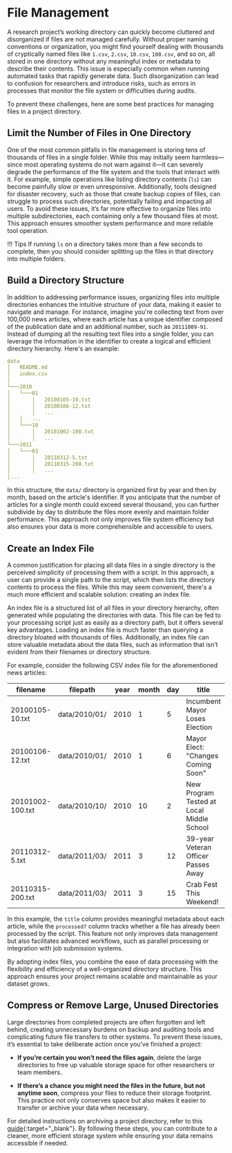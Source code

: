 # File Management

A research project’s working directory can quickly become cluttered and disorganized if files are not managed carefully. Without proper naming conventions or organization, you might find yourself dealing with thousands of cryptically named files like `1.csv`, `2.csv`, `10.csv`, `100.csv`, and so on, all stored in one directory without any meaningful index or metadata to describe their contents. This issue is especially common when running automated tasks that rapidly generate data. Such disorganization can lead to confusion for researchers and introduce risks, such as errors in processes that monitor the file system or difficulties during audits.

To prevent these challenges, here are some best practices for managing files in a project directory.

## Limit the Number of Files in One Directory

One of the most common pitfalls in file management is storing tens of thousands of files in a single folder. While this may initially seem harmless—since most operating systems do not warn against it—it can severely degrade the performance of the file system and the tools that interact with it. For example, simple operations like listing directory contents (`ls`) can become painfully slow or even unresponsive. Additionally, tools designed for disaster recovery, such as those that create backup copies of files, can struggle to process such directories, potentially failing and impacting all users. To avoid these issues, it’s far more effective to organize files into multiple subdirectories, each containing only a few thousand files at most. This approach ensures smoother system performance and more reliable tool operation.

!!! Tips 
    If running `ls` on a directory takes more than a few seconds to complete, then you should consider splitting up the files in that directory into multiple folders.

## Build a Directory Structure

In addition to addressing performance issues, organizing files into multiple directories enhances the intuitive structure of your data, making it easier to navigate and manage. For instance, imagine you're collecting text from over 100,000 news articles, where each article has a unique identifier composed of the publication date and an additional number, such as `20111009-91`. Instead of dumping all the resulting text files into a single folder, you can leverage the information in the identifier to create a logical and efficient directory hierarchy. Here's an example:

```{.yaml .no-copy}
data
│   README.md
│   index.csv    
│
└───2010
│   └───01
│       │   20100105-10.txt
│       │   20100106-12.txt
│       │   ...
│   │   ...
│   └───10
│       │   20101002-100.txt
│       │   ...  
└───2011
│   └───03
│       │   20110312-5.txt
│       │   20110315-200.txt
│       │   ...
│...
```
In this structure, the `data/` directory is organized first by year and then by month, based on the article's identifier. If you anticipate that the number of articles for a single month could exceed several thousand, you can further subdivide by day to distribute the files more evenly and maintain folder performance. This approach not only improves file system efficiency but also ensures your data is more comprehensible and accessible to users.

## Create an Index File
A common justification for placing all data files in a single directory is the perceived simplicity of processing them with a script. In this approach, a user can provide a single path to the script, which then lists the directory contents to process the files. While this may seem convenient, there's a much more efficient and scalable solution: creating an index file.

An index file is a structured list of all files in your directory hierarchy, often generated while populating the directories with data. This file can be fed to your processing script just as easily as a directory path, but it offers several key advantages. Loading an index file is much faster than querying a directory bloated with thousands of files. Additionally, an index file can store valuable metadata about the data files, such as information that isn’t evident from their filenames or directory structure.

For example, consider the following CSV index file for the aforementioned news articles:

| filename | filepath | year | month | day | title | processed? |
| -------- | -------- | ---- | ----- | ---- | ----- | ---------- |
| 20100105-10.txt | data/2010/01/ | 2010 | 1 | 5 | Incumbent Mayor Loses Election | True 
| 20100106-12.txt | data/2010/01/ | 2010 | 1 | 6 | Mayor Elect: "Changes Coming Soon" | False
| 20101002-100.txt | data/2010/10/ | 2010 | 10 | 2 | New Program Tested at Local Middle School | False
| 20110312-5.txt | data/2011/03/ | 2011 | 3 | 12 | 39-year Veteran Officer Passes Away | True
| 20110315-200.txt | data/2011/03/ | 2011 | 3 | 15 | Crab Fest This Weekend! | True

In this example, the `title` column provides meaningful metadata about each article, while the `processed?` column tracks whether a file has already been processed by the script. This feature not only improves data management but also facilitates advanced workflows, such as parallel processing or integration with job submission systems.

By adopting index files, you combine the ease of data processing with the flexibility and efficiency of a well-organized directory structure. This approach ensures your project remains scalable and maintainable as your dataset grows.

## Compress or Remove Large, Unused Directories
Large directories from completed projects are often forgotten and left behind, creating unnecessary burdens on backup and auditing tools and complicating future file transfers to other systems. To prevent these issues, it’s essential to take deliberate action once you’ve finished a project:

- **If you’re certain you won’t need the files again**, delete the large directories to free up valuable storage space for other researchers or team members.

- **If there’s a chance you might need the files in the future, but not anytime soon**, compress your files to reduce their storage footprint. This practice not only conserves space but also makes it easier to transfer or archive your data when necessary.

For detailed instructions on archiving a project directory, refer to this [guide](/_user_guide/archiving){:target="_blank"}. By following these steps, you can contribute to a cleaner, more efficient storage system while ensuring your data remains accessible if needed.
